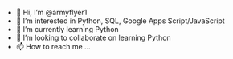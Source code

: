 - 👋 Hi, I’m @armyflyer1
- 👀 I’m interested in Python, SQL, Google Apps Script/JavaScript
- 🌱 I’m currently learning Python
- 💞️ I’m looking to collaborate on learning Python
- 📫 How to reach me ...

<!---
armyflyer1/armyflyer1 is a ✨ special ✨ repository because its `README.md` (this file) appears on your GitHub profile.
You can click the Preview link to take a look at your changes.
--->
